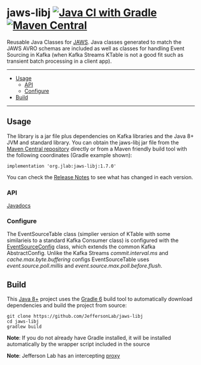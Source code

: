 # jaws-libj [![Java CI with Gradle](https://github.com/JeffersonLab/jaws-libj/actions/workflows/gradle.yml/badge.svg)](https://github.com/JeffersonLab/jaws-libj/actions/workflows/gradle.yml) [![Maven Central](https://badgen.net/maven/v/maven-central/org.jlab/jaws-libj)](https://repo1.maven.org/maven2/org/jlab/jaws-libj/)
Reusable Java Classes for [JAWS](https://github.com/JeffersonLab/jaws).  Java classes generated to match the JAWS AVRO schemas are included as well as classes for handling Event Sourcing in Kafka (when Kafka Streams KTable is not a good fit such as transient batch processing in a client app).

---
 - [Usage](https://github.com/JeffersonLab/jaws-libj#usage)
   - [API](https://github.com/JeffersonLab/jaws-libj#api)  
   - [Configure](https://github.com/JeffersonLab/jaws-libj#configure)  
 - [Build](https://github.com/JeffersonLab/jaws-libj#build)
---

## Usage
The library is a jar file plus dependencies on Kafka libraries and the Java 8+ JVM and standard library.  You can obtain the jaws-libj jar file from the [Maven Central repository](https://repo1.maven.org/maven2/org/jlab/jaws-libj/) directly or from a Maven friendly build tool with the following coordinates (Gradle example shown):
```
implementation 'org.jlab:jaws-libj:1.7.0'
```
You can check the [Release Notes](https://github.com/JeffersonLab/jaws-libj/releases) to see what has changed in each version.  

### API
[Javadocs](https://jeffersonlab.github.io/jaws-libj)

### Configure
The EventSourceTable class (simplier version of KTable with some similarieis to a standard Kafka Consumer class) is configured with the [EventSourceConfig](https://github.com/JeffersonLab/jaws-libj/blob/main/src/main/java/org/jlab/jaws/eventsource/EventSourceConfig.java) class, which extends the common Kafka AbstractConfig.  Unlike the Kafka Streams _commit.interval.ms_ and _cache.max.byte.buffering_ configs EventSourceTable uses _event.source.poll.millis_ and _event.source.max.poll.before.flush_.

## Build
This [Java 8+](https://adoptopenjdk.net/) project uses the [Gradle 6](https://gradle.org/) build tool to automatically download dependencies and build the project from source:

```
git clone https://github.com/JeffersonLab/jaws-libj
cd jaws-libj
gradlew build
```
**Note**: If you do not already have Gradle installed, it will be installed automatically by the wrapper script included in the source

**Note**: Jefferson Lab has an intercepting [proxy](https://gist.github.com/slominskir/92c25a033db93a90184a5994e71d0b78)

